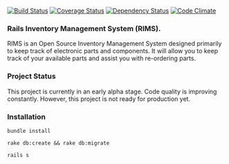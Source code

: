 [![Build Status](https://travis-ci.org/fusion94/rims.png?branch=master)](https://travis-ci.org/fusion94/rims)
[![Coverage Status](https://coveralls.io/repos/fusion94/rims/badge.png)](https://coveralls.io/r/fusion94/rims)
[![Dependency Status](https://gemnasium.com/fusion94/rims.png)](https://gemnasium.com/fusion94/rims)
[![Code Climate](https://codeclimate.com/github/fusion94/rims.png)](https://codeclimate.com/github/fusion94/rims)


### Rails Inventory Management System (RIMS).

RIMS is an Open Source Inventory Management System designed primarily to keep track of electronic parts and components. It will allow you to keep track of your available parts and assist you with re-ordering parts.

### Project Status
This project is currently in an early alpha stage. Code quality is improving constantly. However, this project is not ready for production yet.

### Installation

`bundle install`

`rake db:create && rake db:migrate`

`rails s`
